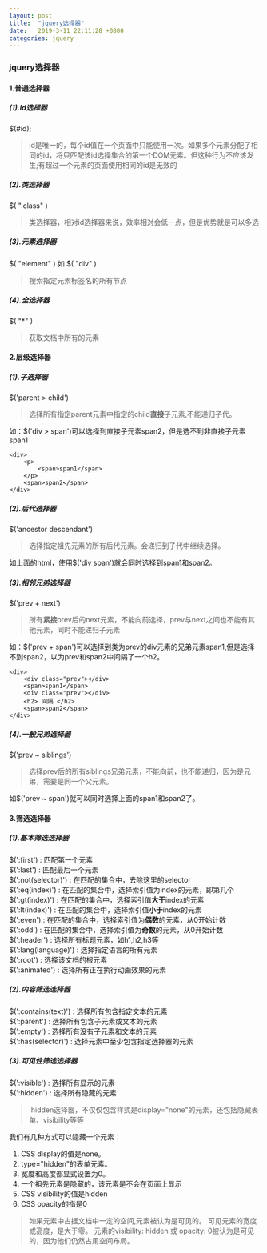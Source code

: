 ```yaml
---
layout: post
title:  "jquery选择器"
date:   2019-3-11 22:11:28 +0800
categories: jquery
---
```

### jquery选择器
#### 1.普通选择器
##### (1).id选择器
$(#id);
>id是唯一的，每个id值在一个页面中只能使用一次。如果多个元素分配了相同的id，将只匹配该id选择集合的第一个DOM元素。但这种行为不应该发生;有超过一个元素的页面使用相同的id是无效的

##### (2).类选择器
$( ".class" )
>类选择器，相对id选择器来说，效率相对会低一点，但是优势就是可以多选

##### (3).元素选择器
$( "element" ) 如 $( "div" ) 
>搜索指定元素标签名的所有节点

##### (4).全选择器
$( "*" )
>获取文档中所有的元素

#### 2.层级选择器
##### (1).子选择器
$('parent > child')
>选择所有指定parent元素中指定的child**直接**子元素,不能递归子代。

如：$('div > span')可以选择到直接子元素span2，但是选不到非直接子元素span1
```
<div>
    <p>
        <span>span1</span>
    </p>
    <span>span2</span>
</div>
```
##### (2).后代选择器
$('ancestor descendant')
>选择指定祖先元素的所有后代元素。会递归到子代中继续选择。

如上面的html，使用$('div span')就会同时选择到span1和span2。
##### (3).相邻兄弟选择器
$('prev + next')
>所有**紧接**prev后的next元素，不能向前选择，prev与next之间也不能有其他元素，同时不能递归子元素

如：$('prev + span')可以选择到类为prev的div元素的兄弟元素span1,但是选择不到span2，以为prev和span2中间隔了一个h2。
```
<div>
    <div class="prev"></div>
    <span>span1</span>
    <div class="prev"></div>
    <h2> 间隔 </h2>
    <span>span2</span>
</div>
```
##### (4).一般兄弟选择器
$('prev ~ siblings')
>选择prev后的所有siblings兄弟元素，不能向前，也不能递归，因为是兄弟，需要是同一个父元素。

如$('prev ~ span')就可以同时选择上面的span1和span2了。

#### 3.筛选选择器
##### (1).基本筛选选择器
\$(':first') : 匹配第一个元素  
\$(':last') : 匹配最后一个元素  
\$(':not(selector)') : 在匹配的集合中，去除这里的selector  
\$(':eq(index)') : 在匹配的集合中，选择索引值为index的元素，即第几个  
\$(':gt(index)') : 在匹配的集合中，选择索引值**大于**index的元素  
\$(':lt(index)') : 在匹配的集合中，选择索引值**小于**index的元素  
\$(':even') : 在匹配的集合中，选择索引值为**偶数**的元素，从0开始计数  
\$(':odd') : 在匹配的集合中，选择索引值为**奇数**的元素，从0开始计数  
\$(':header') : 选择所有标题元素，如h1,h2,h3等  
\$(':lang(language)') : 选择指定语言的所有元素  
\$(':root') : 选择该文档的根元素  
\$(':animated') : 选择所有正在执行动画效果的元素

##### (2).内容筛选选择器
\$(':contains(text)') : 选择所有包含指定文本的元素  
\$(':parent') : 选择所有包含子元素或文本的元素  
\$(':empty') : 选择所有没有子元素和文本的元素  
\$(':has(selector)') : 选择元素中至少包含指定选择器的元素

##### (3).可见性筛选选择器
\$(':visible') : 选择所有显示的元素  
\$(':hidden') : 选择所有隐藏的元素
>:hidden选择器，不仅仅包含样式是display="none"的元素，还包括隐藏表单、visibility等等

我们有几种方式可以隐藏一个元素：
1. CSS display的值是none。
2. type="hidden"的表单元素。
3. 宽度和高度都显式设置为0。
4. 一个祖先元素是隐藏的，该元素是不会在页面上显示
5. CSS visibility的值是hidden
6. CSS opacity的指是0

>如果元素中占据文档中一定的空间,元素被认为是可见的。
可见元素的宽度或高度，是大于零。
元素的visibility: hidden 或 opacity: 0被认为是可见的，因为他们仍然占用空间布局。
